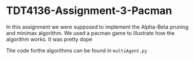 # TDT4136-Assignment-3-Pacman
In this assignment we were supposed to implement the Alpha-Beta pruning and minimax algorithm. 
We used a pacman game to illustrate how the algorithm works. It was pretty dope

The code forthe algorithms can be found in `multiAgent.py`

